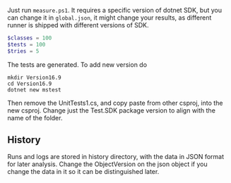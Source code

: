 Just run `measure.ps1`. It requires a specific version of dotnet SDK, but you can change it in `global.json`, it might change your results, as different runner is shipped with different versions of SDK.

```powershell
$classes = 100
$tests = 100
$tries = 5
```

The tests are generated. To add new version do 
```
mkdir Version16.9
cd Version16.9
dotnet new mstest
```

Then remove the UnitTests1.cs, and copy paste from other csproj, into the new csproj. Change just the Test.SDK package version to align with the name of the folder. 

## History
Runs and logs are stored in history directory, with the data in JSON format for later analysis. Change the ObjectVersion on the json object if you change the data in it so it can be distinguished later. 




